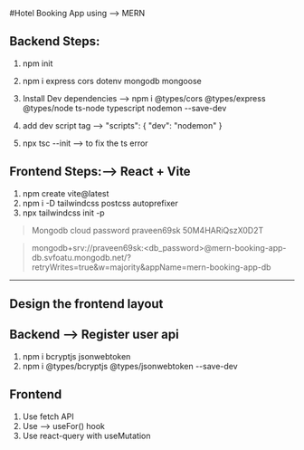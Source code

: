 #Hotel Booking App using --> MERN

## Backend Steps:
1. npm init
2. npm i express cors dotenv mongodb mongoose
3. Install Dev dependencies --> npm i @types/cors @types/express @types/node ts-node typescript nodemon --save-dev
4. add dev script tag -->   "scripts": {
                                            "dev": "nodemon"
                                        }

5. npx tsc --init --> to fix the ts error

## Frontend Steps:--> React + Vite
1. npm create vite@latest
2. npm i -D tailwindcss postcss autoprefixer
3. npx tailwindcss init -p


>Mongodb cloud password praveen69sk 50M4HARiQszX0D2T


>mongodb+srv://praveen69sk:<db_password>@mern-booking-app-db.svfoatu.mongodb.net/?retryWrites=true&w=majority&appName=mern-booking-app-db

***

## Design the frontend layout 

## Backend --> Register user api
1. npm i bcryptjs jsonwebtoken
2. npm i @types/bcryptjs @types/jsonwebtoken --save-dev

## Frontend

1. Use fetch API 
3. Use --> useFor() hook
2. Use react-query with useMutation

